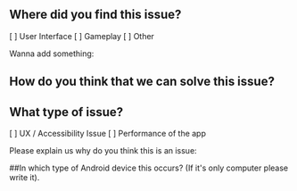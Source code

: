 ## Where did you find this issue?

[ ] User Interface
[ ] Gameplay 
[ ] Other

Wanna add something: 

## How do you think that we can solve this issue?


## What type of issue?
[ ] UX / Accessibility Issue
[ ] Performance of the app

Please explain us why do you think this is an issue: 

##In which type of Android device this occurs? (If it's only computer please write it). 


